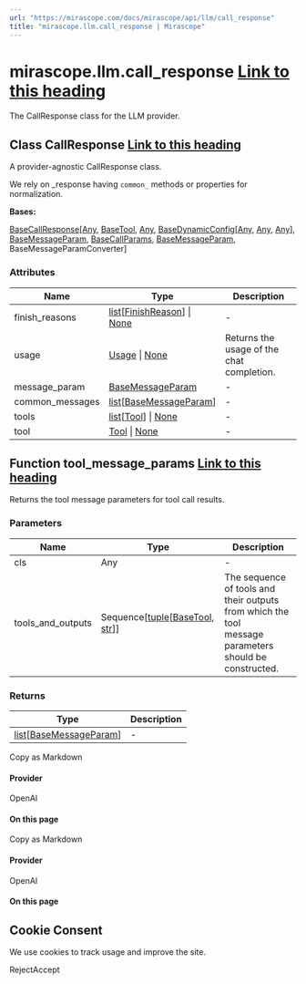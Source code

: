 ```yaml
---
url: "https://mirascope.com/docs/mirascope/api/llm/call_response"
title: "mirascope.llm.call_response | Mirascope"
---
```


# mirascope.llm.call\_response [Link to this heading](https://mirascope.com/docs/mirascope/api/llm/call_response\#mirascope-llm-call-response)

The CallResponse class for the LLM provider.

## Class CallResponse [Link to this heading](https://mirascope.com/docs/mirascope/api/llm/call_response\#callresponse)

A provider-agnostic CallResponse class.

We rely on \_response having `common_` methods or properties for normalization.

**Bases:**

[BaseCallResponse](https://mirascope.com/docs/mirascope/api/core/base/call_response#basecallresponse)\[[Any](https://docs.python.org/3/library/typing.html#typing.Any), [BaseTool](https://mirascope.com/docs/mirascope/api/core/base/tool#basetool), [Any](https://docs.python.org/3/library/typing.html#typing.Any), [BaseDynamicConfig](https://mirascope.com/docs/mirascope/api/core/base/dynamic_config#basedynamicconfig)\[[Any](https://docs.python.org/3/library/typing.html#typing.Any), [Any](https://docs.python.org/3/library/typing.html#typing.Any), [Any](https://docs.python.org/3/library/typing.html#typing.Any)\], [BaseMessageParam](https://mirascope.com/docs/mirascope/api/core/base/message_param#basemessageparam), [BaseCallParams](https://mirascope.com/docs/mirascope/api/core/base/call_params#basecallparams), [BaseMessageParam](https://mirascope.com/docs/mirascope/api/core/base/message_param#basemessageparam), BaseMessageParamConverter\]

### Attributes

| Name | Type | Description |
| --- | --- | --- |
| finish\_reasons | [list](https://docs.python.org/3/library/stdtypes.html#list)\[[FinishReason](https://mirascope.com/docs/mirascope/api/core/openai/call_response_chunk#finishreason)\] \| [None](https://docs.python.org/3/library/constants.html#None) | - |
| usage | [Usage](https://mirascope.com/docs/mirascope/api/core/base/types#usage) \| [None](https://docs.python.org/3/library/constants.html#None) | Returns the usage of the chat completion. |
| message\_param | [BaseMessageParam](https://mirascope.com/docs/mirascope/api/core/base/message_param#basemessageparam) | - |
| common\_messages | [list](https://docs.python.org/3/library/stdtypes.html#list)\[[BaseMessageParam](https://mirascope.com/docs/mirascope/api/core/base/message_param#basemessageparam)\] | - |
| tools | [list](https://docs.python.org/3/library/stdtypes.html#list)\[[Tool](https://mirascope.com/docs/mirascope/api/llm/tool#tool)\] \| [None](https://docs.python.org/3/library/constants.html#None) | - |
| tool | [Tool](https://mirascope.com/docs/mirascope/api/llm/tool#tool) \| [None](https://docs.python.org/3/library/constants.html#None) | - |

## Function tool\_message\_params [Link to this heading](https://mirascope.com/docs/mirascope/api/llm/call_response\#tool-message-params)

Returns the tool message parameters for tool call results.

### Parameters

| Name | Type | Description |
| --- | --- | --- |
| cls | Any | - |
| tools\_and\_outputs | Sequence\[[tuple](https://docs.python.org/3/library/stdtypes.html#tuple)\[[BaseTool](https://mirascope.com/docs/mirascope/api/core/base/tool#basetool), [str](https://docs.python.org/3/library/stdtypes.html#str)\]\] | The sequence of tools and their outputs from which the tool<br>message parameters should be constructed. |

### Returns

| Type | Description |
| --- | --- |
| [list](https://docs.python.org/3/library/stdtypes.html#list)\[[BaseMessageParam](https://mirascope.com/docs/mirascope/api/core/base/message_param#basemessageparam)\] | - |

Copy as Markdown

#### Provider

OpenAI

#### On this page

Copy as Markdown

#### Provider

OpenAI

#### On this page

## Cookie Consent

We use cookies to track usage and improve the site.

RejectAccept